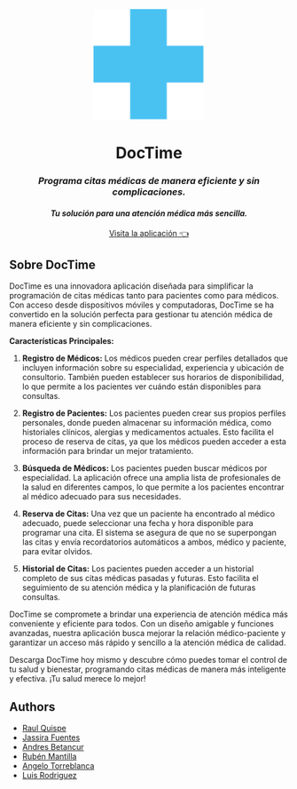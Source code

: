 <div align="center">
  <a href="">
    <img src="./doctime-frontend/src/assets/images/logo.svg" alt="Logo de DocTime" width="200" height="200">
  </a>
  <h1>DocTime</h1>
  <h3><em>Programa citas médicas de manera eficiente y sin complicaciones.</em></h3>
  <h4><em>Tu solución para una atención médica más sencilla.</em></h4>
  <p align="center">
    <a href="https://s9-13-m-express-react.vercel.app/">
        Visita la aplicación 👈
    </a>
  </p>
</div>

## Sobre DocTime

DocTime es una innovadora aplicación diseñada para simplificar la programación de citas médicas tanto para pacientes como para médicos. Con acceso desde dispositivos móviles y computadoras, DocTime se ha convertido en la solución perfecta para gestionar tu atención médica de manera eficiente y sin complicaciones.

**Características Principales:**

1. **Registro de Médicos:** Los médicos pueden crear perfiles detallados que incluyen información sobre su especialidad, experiencia y ubicación de consultorio. También pueden establecer sus horarios de disponibilidad, lo que permite a los pacientes ver cuándo están disponibles para consultas.

2. **Registro de Pacientes:** Los pacientes pueden crear sus propios perfiles personales, donde pueden almacenar su información médica, como historiales clínicos, alergias y medicamentos actuales. Esto facilita el proceso de reserva de citas, ya que los médicos pueden acceder a esta información para brindar un mejor tratamiento.

3. **Búsqueda de Médicos:** Los pacientes pueden buscar médicos por especialidad. La aplicación ofrece una amplia lista de profesionales de la salud en diferentes campos, lo que permite a los pacientes encontrar al médico adecuado para sus necesidades.

4. **Reserva de Citas:** Una vez que un paciente ha encontrado al médico adecuado, puede seleccionar una fecha y hora disponible para programar una cita. El sistema se asegura de que no se superpongan las citas y envía recordatorios automáticos a ambos, médico y paciente, para evitar olvidos.

5. **Historial de Citas:** Los pacientes pueden acceder a un historial completo de sus citas médicas pasadas y futuras. Esto facilita el seguimiento de su atención médica y la planificación de futuras consultas.

DocTime se compromete a brindar una experiencia de atención médica más conveniente y eficiente para todos. Con un diseño amigable y funciones avanzadas, nuestra aplicación busca mejorar la relación médico-paciente y garantizar un acceso más rápido y sencillo a la atención médica de calidad.

Descarga DocTime hoy mismo y descubre cómo puedes tomar el control de tu salud y bienestar, programando citas médicas de manera más inteligente y efectiva. ¡Tu salud merece lo mejor!

## Authors

- [Raul Quispe](https://github.com/RaulQD)
- [Jassira Fuentes](https://github.com/JassiFuentes)
- [Andres Betancur](https://github.com/SwatColombia)
- [Rubén Mantilla](https://github.com/rubenmantilladev)
- [Angelo Torreblanca](https://github.com/Sleeping02)
- [Luis Rodriguez](https://github.com/LuisAngel98)
